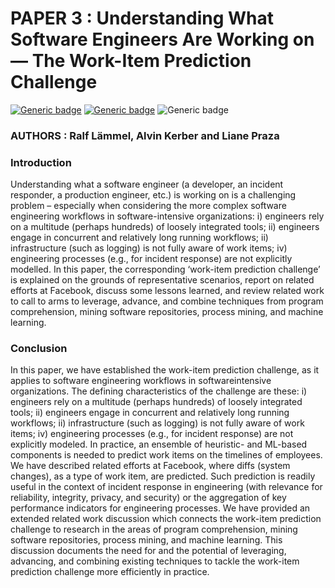 # PAPER 3 : Understanding What Software Engineers Are Working on — The Work-Item Prediction Challenge

[![Generic badge](https://img.shields.io/badge/Conference-ICSE%202020-orange.svg)](https://conf.researchr.org/home/icpc-2020) [![Generic badge](https://img.shields.io/badge/Track-ICPC%20Industry-orange.svg)](https://conf.researchr.org/track/icpc-2020/icpc-2020-industry?track=ICPC%20Industry) ![Generic badge](https://img.shields.io/badge/When-Tue%2014%20Jul%202020%2015%3A48%20--%2016%3A00-orange.svg)

### **AUTHORS :** Ralf Lämmel, Alvin Kerber and Liane Praza

### **Introduction**

Understanding what a software engineer (a developer, an incident responder, a production engineer, etc.) is working on is a challenging problem – especially when considering the more complex software engineering workflows in software-intensive organizations: i) engineers rely on a multitude (perhaps hundreds) of loosely integrated tools; ii) engineers engage in concurrent and relatively long running workflows; ii) infrastructure (such as logging) is not fully aware of work items; iv) engineering processes (e.g., for incident response) are not explicitly modelled. In this paper, the corresponding ‘work-item prediction challenge’ is explained on the grounds of representative scenarios, report on related efforts at Facebook, discuss some lessons learned, and review related work to call to arms to leverage, advance, and combine techniques from program comprehension, mining software repositories, process mining, and machine learning.


### **Conclusion**

In this paper, we have established the work-item prediction challenge, as it applies to software engineering workflows in softwareintensive organizations.
The defining characteristics of the challenge are these: i) engineers rely on a multitude (perhaps hundreds) of loosely integrated tools; ii) engineers engage in concurrent and relatively long running workflows; ii) infrastructure (such as logging) is not fully aware of work items; iv) engineering processes (e.g., for incident response) are not explicitly modeled.
In practice, an ensemble of heuristic- and ML-based components is needed to predict work items on the timelines of employees. We have described related efforts at Facebook, where diffs (system changes), as a type of work item, are predicted. Such prediction is readily useful in the context of incident response in engineering (with relevance for reliability, integrity, privacy, and security) or the aggregation of key performance indicators for engineering processes.
We have provided an extended related work discussion which connects the work-item prediction challenge to research in the areas of program comprehension, mining software repositories, process mining, and machine learning. This discussion documents the need for and the potential of leveraging, advancing, and combining existing techniques to tackle the work-item prediction challenge more efficiently in practice.

